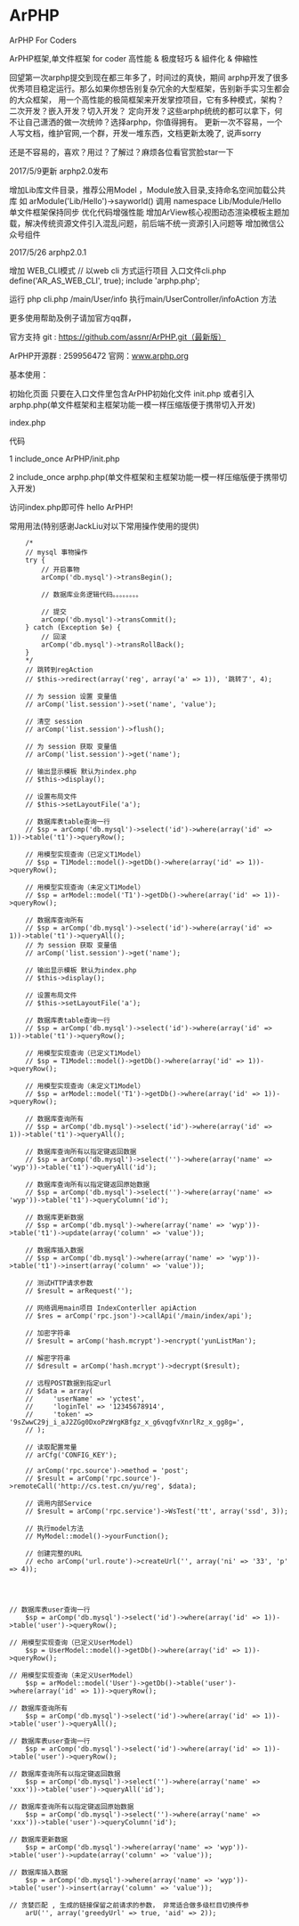 ArPHP
=====

ArPHP For Coders

ArPHP框架,单文件框架 for coder
高性能 & 极度轻巧 & 組件化 & 伸縮性


回望第一次arphp提交到现在都三年多了，时间过的真快，期间
arphp开发了很多优秀项目稳定运行。那么如果你想告别复杂冗余的大型框架，告别新手实习生都会的大众框架，
用一个高性能的极简框架来开发掌控项目，它有多种模式，架构？二次开发？嵌入开发？切入开发？
定向开发？这些arphp统统的都可以拿下，何不让自己潇洒的做一次统帅？选择arphp，你值得拥有。
更新一次不容易，一个人写文档，维护官网,一个群，开发一堆东西，文档更新太晚了, 说声sorry

还是不容易的，喜欢？用过？了解过？麻烦各位看官赏脸star一下


2017/5/9更新 arphp2.0发布

增加Lib库文件目录，推荐公用Model ，Module放入目录,支持命名空间加载公共库
如 arModule('Lib/Hello')->sayworld()  调用 namespace Lib/Module/Hello
单文件框架保持同步
优化代码增强性能
增加ArView核心视图动态渲染模板主题加载，解决传统资源文件引入混乱问题，前后端不统一资源引入问题等
增加微信公众号组件

2017/5/26    arphp2.0.1

增加 WEB_CLI模式
// 以web cli 方式运行项目 入口文件cli.php
define('AR_AS_WEB_CLI', true);
include 'arphp.php';


运行   php cli.php /main/User/info     执行main/UserController/infoAction 方法



更多使用帮助及例子请加官方qq群，


官方支持
git : https://github.com/assnr/ArPHP.git（最新版）

ArPHP开源群 : 259956472
官网：www.arphp.org


基本使用：


初始化页面
只要在入口文件里包含ArPHP初始化文件 init.php
或者引入arphp.php(单文件框架和主框架功能一模一样压缩版便于携带切入开发)



index.php

代码

1   include_once ArPHP/init.php

2   include_once arphp.php(单文件框架和主框架功能一模一样压缩版便于携带切入开发)



访问index.php即可件 hello ArPHP!


常用用法(特别感谢JackLiu对以下常用操作使用的提供)

        /*
        // mysql 事物操作
        try {
            // 开启事物
            arComp('db.mysql')->transBegin();

            // 数据库业务逻辑代码。。。。。。。。

            // 提交
            arComp('db.mysql')->transCommit();
        } catch (Exception $e) {
            // 回滚
            arComp('db.mysql')->transRollBack();
        }
        */
        // 跳转到regAction
        // $this->redirect(array('reg', array('a' => 1)), '跳转了', 4);

        // 为 session 设置 变量值
        // arComp('list.session')->set('name', 'value');

        // 清空 session
        // arComp('list.session')->flush();

        // 为 session 获取 变量值
        // arComp('list.session')->get('name');

        // 输出显示模板 默认为index.php
        // $this->display();

        // 设置布局文件
        // $this->setLayoutFile('a');

        // 数据库表table查询一行
        // $sp = arComp('db.mysql')->select('id')->where(array('id' => 1))->table('t1')->queryRow();

        // 用模型实现查询（已定义T1Model）
        // $sp = T1Model::model()->getDb()->where(array('id' => 1))->queryRow();

        // 用模型实现查询（未定义T1Model）
        // $sp = arModel::model('T1')->getDb()->where(array('id' => 1))->queryRow();

        // 数据库查询所有
        // $sp = arComp('db.mysql')->select('id')->where(array('id' => 1))->table('t1')->queryAll();
        // 为 session 获取 变量值
        // arComp('list.session')->get('name');

        // 输出显示模板 默认为index.php
        // $this->display();

        // 设置布局文件
        // $this->setLayoutFile('a');

        // 数据库表table查询一行
        // $sp = arComp('db.mysql')->select('id')->where(array('id' => 1))->table('t1')->queryRow();

        // 用模型实现查询（已定义T1Model）
        // $sp = T1Model::model()->getDb()->where(array('id' => 1))->queryRow();

        // 用模型实现查询（未定义T1Model）
        // $sp = arModel::model('T1')->getDb()->where(array('id' => 1))->queryRow();

        // 数据库查询所有
        // $sp = arComp('db.mysql')->select('id')->where(array('id' => 1))->table('t1')->queryAll();

        // 数据库查询所有以指定键返回数据
        // $sp = arComp('db.mysql')->select('')->where(array('name' => 'wyp'))->table('t1')->queryAll('id');

        // 数据库查询所有以指定键返回原始数据
        // $sp = arComp('db.mysql')->select('')->where(array('name' => 'wyp'))->table('t1')->queryColumn('id');

        // 数据库更新数据
        // $sp = arComp('db.mysql')->where(array('name' => 'wyp'))->table('t1')->update(array('column' => 'value'));

        // 数据库插入数据
        // $sp = arComp('db.mysql')->where(array('name' => 'wyp'))->table('t1')->insert(array('column' => 'value'));

        // 测试HTTP请求参数
        // $result = arRequest('');

        // 网络调用main项目 IndexConterller apiAction
        // $res = arComp('rpc.json')->callApi('/main/index/api');

        // 加密字符串
        // $result = arComp('hash.mcrypt')->encrypt('yunListMan');

        // 解密字符串
        // $dresult = arComp('hash.mcrypt')->decrypt($result);

        // 远程POST数据到指定url
        // $data = array(
        //     'userName' => 'yctest',
        //     'loginTel' => '12345678914',
        //     'token' => '9sZwwC29j_i_aJ2ZGg0DxoPzWrgKBfgz_x_g6vqgfvXnrlRz_x_gg8g=',
        // );

        // 读取配置常量
        // arCfg('CONFIG_KEY');

        // arComp('rpc.source')->method = 'post';
        // $result = arComp('rpc.source')->remoteCall('http://cs.test.cn/yu/reg', $data);

        // 调用内部Service
        // $result = arComp('rpc.service')->WsTest('tt', array('ssd', 3));

        // 执行model方法
        // MyModel::model()->yourFunction();

        // 创建完整的URL
        // echo arComp('url.route')->createUrl('', array('ni' => '33', 'p' => 4));




    // 数据库表user查询一行
        $sp = arComp('db.mysql')->select('id')->where(array('id' => 1))->table('user')->queryRow();

    // 用模型实现查询（已定义UserModel）
        $sp = UserModel::model()->getDb()->where(array('id' => 1))->queryRow();

    // 用模型实现查询（未定义UserModel）
        $sp = arModel::model('User')->getDb()->table('user')->where(array('id' => 1))->queryRow();

    // 数据库查询所有
        $sp = arComp('db.mysql')->select('id')->where(array('id' => 1))->table('user')->queryAll();

    // 数据库表user查询一行
        $sp = arComp('db.mysql')->select('id')->where(array('id' => 1))->table('user')->queryRow();

    // 数据库查询所有以指定键返回数据
        $sp = arComp('db.mysql')->select('')->where(array('name' => 'xxx'))->table('user')->queryAll('id');

    // 数据库查询所有以指定键返回原始数据
        $sp = arComp('db.mysql')->select('')->where(array('name' => 'xxx'))->table('user')->queryColumn('id');

    // 数据库更新数据
        $sp = arComp('db.mysql')->where(array('name' => 'wyp'))->table('user')->update(array('column' => 'value'));

    // 数据库插入数据
        $sp = arComp('db.mysql')->where(array('name' => 'wyp'))->table('user')->insert(array('column' => 'value'));

    // 贪婪匹配 , 生成的链接保留之前请求的参数， 非常适合做多级栏目切换传参
        arU('', array('greedyUrl' => true, 'aid' => 2));


